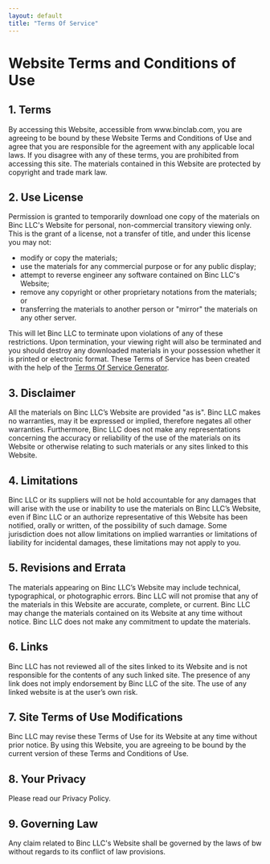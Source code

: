 ```yaml
---
layout: default
title: "Terms Of Service"
---
```

<div>
<h1>Website Terms and Conditions of Use</h1>

<h2>1. Terms</h2>

<p>By accessing this Website, accessible from www.binclab.com, you are agreeing to be bound by these Website Terms and Conditions of Use and agree that you are responsible for the agreement with any applicable local laws. If you disagree with any of these terms, you are prohibited from accessing this site. The materials contained in this Website are protected by copyright and trade mark law.</p>

<h2>2. Use License</h2>

<p>Permission is granted to temporarily download one copy of the materials on Binc LLC's Website for personal, non-commercial transitory viewing only. This is the grant of a license, not a transfer of title, and under this license you may not:</p>

<ul>
    <li>modify or copy the materials;</li>
    <li>use the materials for any commercial purpose or for any public display;</li>
    <li>attempt to reverse engineer any software contained on Binc LLC's Website;</li>
    <li>remove any copyright or other proprietary notations from the materials; or</li>
    <li>transferring the materials to another person or "mirror" the materials on any other server.</li>
</ul>

<p>This will let Binc LLC to terminate upon violations of any of these restrictions. Upon termination, your viewing right will also be terminated and you should destroy any downloaded materials in your possession whether it is printed or electronic format. These Terms of Service has been created with the help of the <a href="https://www.termsofservicegenerator.net">Terms Of Service Generator</a>.</p>

<h2>3. Disclaimer</h2>

<p>All the materials on Binc LLC’s Website are provided "as is". Binc LLC makes no warranties, may it be expressed or implied, therefore negates all other warranties. Furthermore, Binc LLC does not make any representations concerning the accuracy or reliability of the use of the materials on its Website or otherwise relating to such materials or any sites linked to this Website.</p>

<h2>4. Limitations</h2>

<p>Binc LLC or its suppliers will not be hold accountable for any damages that will arise with the use or inability to use the materials on Binc LLC’s Website, even if Binc LLC or an authorize representative of this Website has been notified, orally or written, of the possibility of such damage. Some jurisdiction does not allow limitations on implied warranties or limitations of liability for incidental damages, these limitations may not apply to you.</p>

<h2>5. Revisions and Errata</h2>

<p>The materials appearing on Binc LLC’s Website may include technical, typographical, or photographic errors. Binc LLC will not promise that any of the materials in this Website are accurate, complete, or current. Binc LLC may change the materials contained on its Website at any time without notice. Binc LLC does not make any commitment to update the materials.</p>

<h2>6. Links</h2>

<p>Binc LLC has not reviewed all of the sites linked to its Website and is not responsible for the contents of any such linked site. The presence of any link does not imply endorsement by Binc LLC of the site. The use of any linked website is at the user’s own risk.</p>

<h2>7. Site Terms of Use Modifications</h2>

<p>Binc LLC may revise these Terms of Use for its Website at any time without prior notice. By using this Website, you are agreeing to be bound by the current version of these Terms and Conditions of Use.</p>

<h2>8. Your Privacy</h2>

<p>Please read our Privacy Policy.</p>

<h2>9. Governing Law</h2>

<p>Any claim related to Binc LLC's Website shall be governed by the laws of bw without regards to its conflict of law provisions.</p>
</div>
